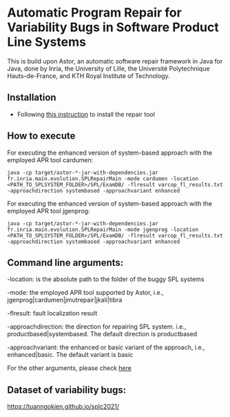 Automatic Program Repair for Variability Bugs in Software Product Line Systems
========================================
This is build upon Astor,  an automatic software repair framework in Java for Java, done by Inria, the University of Lille, the Université Polytechnique Hauts-de-France, and KTH Royal Institute of Technology. 


Installation
------

* Following [this instruction](https://github.com/SpoonLabs/astor/blob/master/docs/getting-starting.md](https://github.com/ttrangnguyen/SPLRepair/blob/SPLRepair/docs/getting-starting.md)https://github.com/ttrangnguyen/SPLRepair/blob/SPLRepair/docs/getting-starting.md) to install the repair tool


How to execute
------

For executing the enhanced version of system-based approach with the employed APR tool cardumen:

    java -cp target/astor-*-jar-with-dependencies.jar fr.inria.main.evolution.SPLRepairMain -mode cardumen -location <PATH_TO_SPLSYSTEM_FOLDER>/SPL/ExamDB/ -flresult varcop_fl_results.txt -approachdirection systembased -approachvariant enhanced

For executing the enhanced version of system-based approach with the employed APR tool jgenprog:

    java -cp target/astor-*-jar-with-dependencies.jar fr.inria.main.evolution.SPLRepairMain -mode jgenprog -location <PATH_TO_SPLSYSTEM_FOLDER>/SPL/ExamDB/ -flresult varcop_fl_results.txt -approachdirection systembased -approachvariant enhanced


Command line arguments:
------

-location: is the absolute path to the folder of the buggy SPL systems

-mode: the employed APR tool supported by Astor, i.e., jgenprog|cardumen|jmutrepair|jkali|tibra

-flresult: fault localization result 

-approachdirection: the direction for repairing SPL system. i.e., productbased|systembased. The default direction is productbased

-approachvariant: the enhanced or basic variant of the approach, i.e., enhanced|basic. The default variant is basic

For the other arguments, please check [here](https://github.com/ttrangnguyen/SPLRepair/blob/SPLRepair/src/main/resources/astor.properties)

Dataset of variability bugs:
------
https://tuanngokien.github.io/splc2021/









